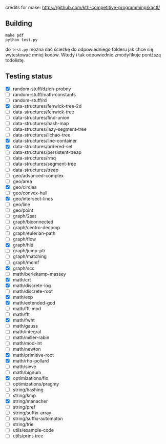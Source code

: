 credits for make: https://github.com/kth-competitive-programming/kactl/

## Building

```
make pdf
python test.py
```
do `test.py` można dać ścieżkę do odpowiedniego folderu jak chce się wytestować mniej kodów.
Wtedy i tak odpowiednio zmodyfikuje poniższą todolistę.

## Testing status
- [x] random-stuff/dzien-probny
- [ ] random-stuff/math-constants
- [ ] random-stuff/rd
- [x] data-structures/fenwick-tree-2d
- [ ] data-structures/fenwick-tree
- [ ] data-structures/find-union
- [ ] data-structures/hash-map
- [ ] data-structures/lazy-segment-tree
- [ ] data-structures/lichao-tree
- [x] data-structures/line-container
- [x] data-structures/ordered-set
- [ ] data-structures/persistent-treap
- [ ] data-structures/rmq
- [ ] data-structures/segment-tree
- [ ] data-structures/treap
- [ ] geo/advanced-complex
- [ ] geo/area
- [x] geo/circles
- [ ] geo/convex-hull
- [x] geo/intersect-lines
- [ ] geo/line
- [ ] geo/point
- [ ] graph/2sat
- [ ] graph/biconnected
- [ ] graph/centro-decomp
- [ ] graph/eulerian-path
- [ ] graph/flow
- [x] graph/hld
- [ ] graph/jump-ptr
- [ ] graph/matching
- [ ] graph/mcmf
- [x] graph/scc
- [ ] math/berlekamp-massey
- [x] math/crt
- [x] math/discrete-log
- [ ] math/discrete-root
- [x] math/exp
- [x] math/extended-gcd
- [ ] math/fft-mod
- [ ] math/fft
- [x] math/fwht
- [ ] math/gauss
- [ ] math/integral
- [ ] math/miller-rabin
- [ ] math/mod-int
- [ ] math/newton
- [x] math/primitive-root
- [x] math/rho-pollard
- [ ] math/sieve
- [ ] math/bignum
- [x] optimizations/fio
- [ ] optimizations/pragmy
- [ ] string/hashing
- [ ] string/kmp
- [x] string/manacher
- [ ] string/pref
- [ ] string/suffix-array
- [ ] string/suffix-automaton
- [ ] string/trie
- [ ] utils/example-code
- [ ] utils/print-tree